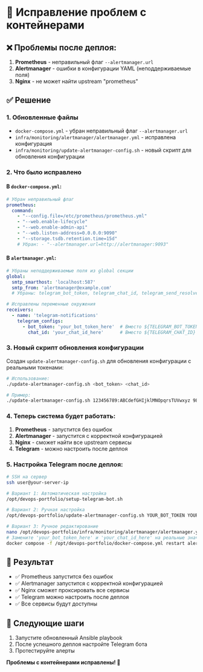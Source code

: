 # 🔧 Исправление проблем с контейнерами

## ❌ Проблемы после деплоя:

1. **Prometheus** - неправильный флаг `--alertmanager.url`
2. **Alertmanager** - ошибки в конфигурации YAML (неподдерживаемые поля)
3. **Nginx** - не может найти upstream "prometheus"

## ✅ Решение

### 1. Обновленные файлы
- `docker-compose.yml` - убран неправильный флаг `--alertmanager.url`
- `infra/monitoring/alertmanager/alertmanager.yml` - исправлена конфигурация
- `infra/monitoring/update-alertmanager-config.sh` - новый скрипт для обновления конфигурации

### 2. Что было исправлено

#### В `docker-compose.yml`:
```yaml
# Убран неправильный флаг
prometheus:
  command:
    - "--config.file=/etc/prometheus/prometheus.yml"
    - "--web.enable-lifecycle"
    - "--web.enable-admin-api"
    - "--web.listen-address=0.0.0.0:9090"
    - "--storage.tsdb.retention.time=15d"
    # Убран: - "--alertmanager.url=http://alertmanager:9093"
```

#### В `alertmanager.yml`:
```yaml
# Убраны неподдерживаемые поля из global секции
global:
  smtp_smarthost: 'localhost:587'
  smtp_from: 'alertmanager@example.com'
  # Убраны: telegram_bot_token, telegram_chat_id, telegram_send_resolved

# Исправлены переменные окружения
receivers:
  - name: 'telegram-notifications'
    telegram_configs:
      - bot_token: 'your_bot_token_here'  # Вместо ${TELEGRAM_BOT_TOKEN}
        chat_id: 'your_chat_id_here'      # Вместо ${TELEGRAM_CHAT_ID}
```

### 3. Новый скрипт обновления конфигурации

Создан `update-alertmanager-config.sh` для обновления конфигурации с реальными токенами:

```bash
# Использование:
./update-alertmanager-config.sh <bot_token> <chat_id>

# Пример:
./update-alertmanager-config.sh 123456789:ABCdefGHIjklMNOpqrsTUVwxyz 987654321
```

### 4. Теперь система будет работать:

1. **Prometheus** - запустится без ошибок
2. **Alertmanager** - запустится с корректной конфигурацией
3. **Nginx** - сможет найти все upstream сервисы
4. **Telegram** - можно настроить после деплоя

### 5. Настройка Telegram после деплоя:

```bash
# SSH на сервер
ssh user@your-server-ip

# Вариант 1: Автоматическая настройка
/opt/devops-portfolio/setup-telegram-bot.sh

# Вариант 2: Ручная настройка
/opt/devops-portfolio/update-alertmanager-config.sh YOUR_BOT_TOKEN YOUR_CHAT_ID

# Вариант 3: Ручное редактирование
nano /opt/devops-portfolio/infra/monitoring/alertmanager/alertmanager.yml
# Замените 'your_bot_token_here' и 'your_chat_id_here' на реальные значения
docker compose -f /opt/devops-portfolio/docker-compose.yml restart alertmanager
```

## 🎯 Результат

- ✅ Prometheus запустится без ошибок
- ✅ Alertmanager запустится с корректной конфигурацией
- ✅ Nginx сможет проксировать все сервисы
- ✅ Telegram можно настроить после деплоя
- ✅ Все сервисы будут доступны

## 🚀 Следующие шаги

1. Запустите обновленный Ansible playbook
2. После успешного деплоя настройте Telegram бота
3. Протестируйте алерты

**Проблемы с контейнерами исправлены! 🎉**
